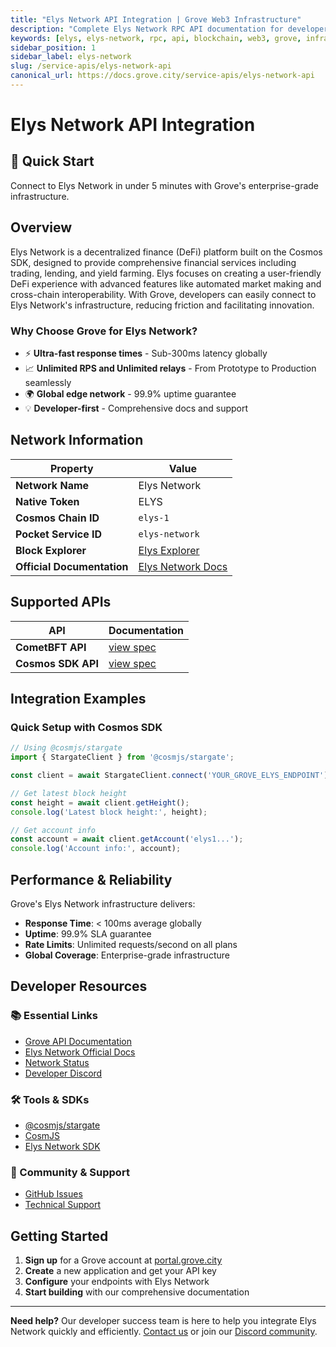 ```yaml
---
title: "Elys Network API Integration | Grove Web3 Infrastructure"
description: "Complete Elys Network RPC API documentation for developers. Fast, reliable Elys Network blockchain access with Grove's enterprise infrastructure. Get started in minutes."
keywords: [elys, elys-network, rpc, api, blockchain, web3, grove, infrastructure, developers, integration, cosmos, defi]
sidebar_position: 1
sidebar_label: elys-network
slug: /service-apis/elys-network-api
canonical_url: https://docs.grove.city/service-apis/elys-network-api
---
```


# Elys Network API Integration

<div style={{background: "linear-gradient(135deg, #4c51bf 0%, #805ad5 100%)", color: "white", padding: "1.5rem", borderRadius: "8px", margin: "1rem 0"}}>
  <h2 style={{color: "white", marginTop: 0}}>🚀 Quick Start</h2>
  <p style={{marginBottom: 0, fontSize: "1.1rem"}}>Connect to Elys Network in under 5 minutes with Grove's enterprise-grade infrastructure.</p>
</div>

## Overview

Elys Network is a decentralized finance (DeFi) platform built on the Cosmos SDK, designed to provide comprehensive financial services including trading, lending, and yield farming. Elys focuses on creating a user-friendly DeFi experience with advanced features like automated market making and cross-chain interoperability. With Grove, developers can easily connect to Elys Network's infrastructure, reducing friction and facilitating innovation.

### Why Choose Grove for Elys Network?

- ⚡ **Ultra-fast response times** - Sub-300ms latency globally
- 📈 **Unlimited RPS and Unlimited relays** - From Prototype to Production seamlessly
- 🌍 **Global edge network** - 99.9% uptime guarantee
- 💡 **Developer-first** - Comprehensive docs and support

## Network Information

| Property | Value |
|----------|-------|
| **Network Name** | Elys Network |
| **Native Token** | ELYS |
| **Cosmos Chain ID** | `elys-1` |
| **Pocket Service ID** | `elys-network` |
| **Block Explorer** | [Elys Explorer](https://www.mintscan.io/elys) |
| **Official Documentation** | [Elys Network Docs](https://docs.elys.network/) |

## Supported APIs

| API | Documentation |
| --- | ------------- |
| **CometBFT API** | [view spec](../grove-api/api-definition/definition#cosmos--cometbft) |
| **Cosmos SDK API** | [view spec](../grove-api/api-definition/definition#cosmos--cometbft) |

## Integration Examples

### Quick Setup with Cosmos SDK

```javascript
// Using @cosmjs/stargate
import { StargateClient } from '@cosmjs/stargate';

const client = await StargateClient.connect('YOUR_GROVE_ELYS_ENDPOINT');

// Get latest block height
const height = await client.getHeight();
console.log('Latest block height:', height);

// Get account info
const account = await client.getAccount('elys1...');
console.log('Account info:', account);
```

## Performance & Reliability

Grove's Elys Network infrastructure delivers:

- **Response Time**: < 100ms average globally
- **Uptime**: 99.9% SLA guarantee  
- **Rate Limits**: Unlimited requests/second on all plans
- **Global Coverage**: Enterprise-grade infrastructure

## Developer Resources

### 📚 Essential Links
- [Grove API Documentation](../grove-api/overview/grove-api)
- [Elys Network Official Docs](https://docs.elys.network/)
- [Network Status](https://status.grove.city)
- [Developer Discord](https://discord.gg/build-with-grove)

### 🛠️ Tools & SDKs
- [@cosmjs/stargate](https://www.npmjs.com/package/@cosmjs/stargate)
- [CosmJS](https://github.com/cosmos/cosmjs)
- [Elys Network SDK](https://docs.elys.network/)

### 💬 Community & Support
- [GitHub Issues](https://github.com/buildwithgrove/path)  
- [Technical Support](https://discord.com/channels/824324475256438814/1150805396085293106)

## Getting Started

1. **Sign up** for a Grove account at [portal.grove.city](https://portal.grove.city)
2. **Create** a new application and get your API key
3. **Configure** your endpoints with Elys Network
4. **Start building** with our comprehensive documentation

---

<div style={{background: "#f8f9fa", padding: "1rem", borderLeft: "4px solid #007bff", margin: "1rem 0"}}>
  <strong>Need help?</strong> Our developer success team is here to help you integrate Elys Network quickly and efficiently. <a href="mailto:portal@grove.city">Contact us</a> or join our <a href="https://discord.gg/build-with-grove">Discord community</a>.
</div>